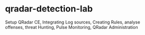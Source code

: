 # qradar-detection-lab
Setup QRadar CE, Integrating Log sources, Creating Rules, analyse offenses, threat Hunting, Pulse Monitoring, QRadar Administration
